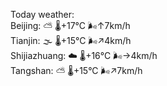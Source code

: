 Today weather:  
Beijing: ⛅️  🌡️+17°C 🌬️↑7km/h  
Tianjin: 🌫  🌡️+15°C 🌬️↗4km/h  
Shijiazhuang: ☁️   🌡️+16°C 🌬️→4km/h  
Tangshan: ⛅️  🌡️+15°C 🌬️↗7km/h  
